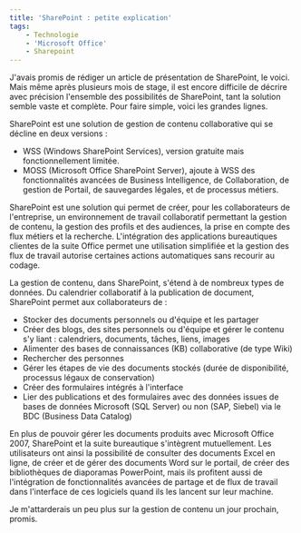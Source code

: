```yaml
---
title: 'SharePoint : petite explication'
tags:
    - Technologie
    - 'Microsoft Office'
    - Sharepoint
---
```


J'avais promis de rédiger un article de présentation de SharePoint, le voici.
Mais même après plusieurs mois de stage, il est encore difficile de décrire avec
précision l'ensemble des possibilités de SharePoint, tant la solution semble
vaste et complète. Pour faire simple, voici les grandes lignes.

SharePoint est une solution de gestion de contenu collaborative qui se décline
en deux versions&nbsp;:

-   WSS (Windows SharePoint Services), version gratuite mais fonctionnellement
    limitée.
-   MOSS (Microsoft Office SharePoint Server), ajoute à WSS des fonctionnalités
    avancées de Business Intelligence, de Collaboration, de gestion de Portail,
    de sauvegardes légales, et de processus métiers.

SharePoint est une solution qui permet de créer, pour les collaborateurs de
l'entreprise, un environnement de travail collaboratif permettant la gestion de
contenu, la gestion des profils et des audiences, la prise en compte des flux
métiers et la recherche. L'intégration des applications bureautiques clientes de
la suite Office permet une utilisation simplifiée et la gestion des flux de
travail autorise certaines actions automatiques sans recourir au codage.

La gestion de contenu, dans SharePoint, s'étend à de nombreux types de données.
Du calendrier collaboratif à la publication de document, SharePoint permet aux
collaborateurs de&nbsp;:

-   Stocker des documents personnels ou d'équipe et les partager
-   Créer des blogs, des sites personnels ou d'équipe et gérer le contenu s'y
    liant&nbsp;: calendriers, documents, t&acirc;ches, liens, images
-   Alimenter des bases de connaissances (KB) collaborative (de type Wiki)
-   Rechercher des personnes
-   Gérer les étapes de vie des documents stockés (durée de disponibilité,
    processus légaux de conservation)
-   Créer des formulaires intégrés à l'interface
-   Lier des publications et des formulaires avec des données issues de bases de
    données Microsoft (SQL Server) ou non (SAP, Siebel) via le BDC (Business
    Data Catalog)

En plus de pouvoir gérer les documents produits avec Microsoft Office 2007,
SharePoint et la suite bureautique s'intègrent mutuellement. Les utilisateurs
ont ainsi la possibilité de consulter des documents Excel en ligne, de créer et
de gérer des documents Word sur le portail, de créer des bibliothèques de
diaporamas PowerPoint, mais ils profitent aussi de l'intégration de
fonctionnalités avancées de partage et de flux de travail dans l'interface de
ces logiciels quand ils les lancent sur leur machine.

Je m'attarderais un peu plus sur la gestion de contenu un jour prochain, promis.
